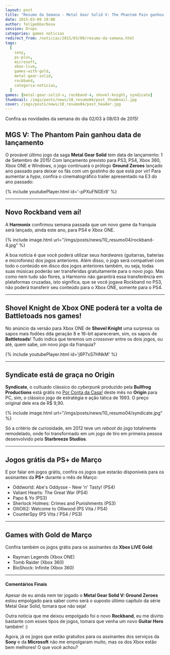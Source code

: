 ```yaml
---
layout: post
title: "Resumo da Semana - Metal Gear Solid V: The Phantom Pain ganhou data de lançamento; Rockband 4 será lançado; Battletoads de volta?; Jogos grátis e mais.."
date: 2015-03-09 19:00
author: felipebbarbosa
session: Drops
categories: games noticias
redirect_from: /noticias/2015/03/09/resumo-da-semana.html
tags:
  [
    sony,
    ps-plus,
    microsoft,
    xbox-live,
    games-with-gold,
    metal-gear-solid,
    rockband,
    categoria-noticias,
  ]
games: [metal-gear-solid-v, rockband-4, shovel-knight, syndicate]
thumbnail: /imgs/posts/news/10_resumo04/post_thumbnail.jpg
cover: /imgs/posts/news/10_resumo04/post_header.jpg
---
```


Confira as novidades da semana do dia 02/03 à 08/03 de 2015!

<!--more-->

## MGS V: The Phantom Pain ganhou data de lançamento

O provável último jogo da saga **Metal Gear Solid** tem data de lançamento: 1 de Setembro de 2015! Com lançamento previsto para PS3, PS4, Xbox 360, Xbox ONE e Windows, o jogo continuará o prólogo **Ground Zeroes** lançado ano passado para deixar os fãs com um gostinho do que está por vir! Para aumentar a _hype_, confira o cinematográfico trailer apresentado na E3 do ano passado:

{% include youtubePlayer.html id='-pPXuFNGEr8' %}

---

## Novo Rockband vem aí!

A **Harmonix** confirmou semana passada que um novo game da franquia será lançado, ainda este ano, para PS4 e Xbox ONE.

{% include image.html url="/imgs/posts/news/10_resumo04/rockband-4.jpg" %}

A boa notícia é que você poderá utilizar seus _hardwares_ (guitarras, baterias e microfones) dos jogos anteriores. Além disso, o jogo será compatível com todo o conteúdo em disco dos jogos anteriores também, ou seja, todas suas músicas poderão ser transferidas gratuitamente para o novo jogo. Mas como nem tudo são flores, a Harmonix não garantirá essa transferência em plataformas cruzadas, isto significa, que se você jogava Rockband no PS3, não poderá transferir seu conteúdo para o Xbox ONE, somente para o PS4.

---

## Shovel Knight de Xbox ONE poderá ter a volta de Battletoads nos games!

No anúncio da versão para Xbox ONE de **Shovel Knight** uma surpresa: os sapos mais fodões dda geração 8 e 16-bit apareceram, sim, os sapos de **Battletoads**! Tudo indica que teremos um _crossover_ entre os dois jogos, ou até, quem sabe, um novo jogo da franquia?

{% include youtubePlayer.html id='j6P7xS7HNkM' %}

---

## Syndicate está de graça no Origin

**Syndicate**, o cultuado clássico do _cyberpunk_ produzido pela **Bullfrog Productions** está grátis no [Por Conta da Casa!](https://www.origin.com/pt-br/store/free-games/on-the-house) deste mês no **Origin** para PC, sim, o clássico jogo de estratégia e ação tática de 1993. O preço original dele era de R\$ 9,90.

{% include image.html url="/imgs/posts/news/10_resumo04/syndicate.jpg" %}

Só a critério de curiosidade, em 2012 teve um _reboot_ do jogo totalmente remodelado, onde foi transformado em um jogo de tiro em primeira pessoa desenvolvido pela **Starbreeze Studios**.

---

## Jogos grátis da PS+ de Março

E por falar em jogos grátis, confira os jogos que estarão disponíveis para os assinantes da **PS+** durante o mês de Março:

- Oddworld: Abe's Oddysse - New 'n' Tasty! (PS4)
- Valiant Hearts: The Great War (PS4)
- Papo & Yo (PS3)
- Sherlock Holmes: Crimes and Punishments (PS3)
- OlliOlli2: Welcome to Olliwood (PS Vita / PS4)
- CounterSpy (PS Vita / PS4 / PS3)

---

## Games with Gold de Março

Confira também os jogos grátis para os assinantes da **Xbox LIVE Gold**:

- Rayman Legends (Xbox ONE)
- Tomb Raider (Xbox 360)
- BioShock: Infinite (Xbox 360)

---

#### Comentários Finais

Apesar de eu ainda nem ter jogado o **Metal Gear Solid V: Ground Zeroes** estou empolgado para saber como será o suposto último capítulo da série Metal Gear Solid, tomara que não seja!

Outra notícia que me deixou empolgado foi o novo **Rockband**, eu me divirto bastante com esses tipos de jogos, tomara que venha um novo **Guitar Hero** também! :)

Agora, já os jogos que estão gratuitos para os assinantes dos serviços da **Sony** e da **Microsoft** não me empolgaram muito, mas os dos Xbox estão bem melhores! O que você achou?
